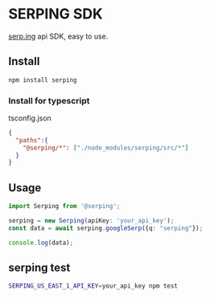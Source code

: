 # SERPING SDK

[serp.ing][1] api SDK, easy to use.

## Install

```bash
npm install serping
```

### Install for typescript

tsconfig.json

```json
{
  "paths":{
    "@serping/*": ["./node_modules/serping/src/*"]
  }
}
```

## Usage

```typescript
import Serping from '@serping';

serping = new Serping(apiKey: 'your_api_key');
const data = await serping.googleSerp({q: "serping"});

console.log(data);
```

## serping test

```bash
SERPING_US_EAST_1_API_KEY=your_api_key npm test
```


[1]:https://www.serp.ing